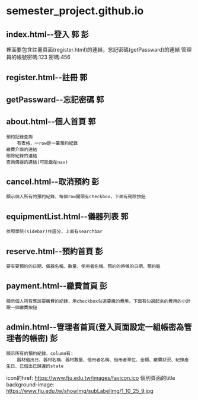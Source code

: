 # semester_project.github.io
## index.html--登入 郭 彭
裡面要包含註冊頁面(register.html)的連結，忘記密碼(getPassward)的連結
管理員的帳號密碼:123  密碼:456
## register.html--註冊 郭
## getPassward--忘記密碼 郭
## about.html--個人首頁 郭
    預約記錄查詢
        有表格，一row是一筆預約紀錄
    繳費介面的連結
    刪除紀錄的連結
    查詢儀器的連結(可能做在nav)
## cancel.html--取消預約 彭
    顯示個人所有的預約紀錄，每個row開頭有checkbox，下面有刪除按鈕
## equipmentList.html--儀器列表 郭
    依照學院(sidebar)作區分，上面有searchbar
## reserve.html--預約首頁 彭
    要有要預約的日期、儀器名稱、數量、使用者名稱、預約的時候的日期、預約鈕
## payment.html--繳費首頁 彭
    顯示個人所有應該要繳費的紀錄，用checkbox勾選要繳的費用，下面有勾選起來的費用的小計跟一個繳費按鈕
## admin.html--管理者首頁(登入頁面設定一組帳密為管理者的帳密) 彭
    顯示所有的預約紀錄，column有:
        器材借出日、器材名稱、器材數量、借用者名稱、借用者單位、金額、繳費狀況、紀錄產生日、已借出已歸還的state

icon的href: https://www.fju.edu.tw/images/favicon.ico
個別頁面的title background-image: https://www.fju.edu.tw/showImg/subLabelImg/1_10_25_9.jpg